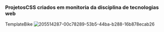 ### ProjetosCSS criados  em  monitoria  da disciplina de tecnologias web
TemplateBike
![205514287-00c78289-53b5-44ba-b288-16b878ecab26](https://user-images.githubusercontent.com/93550467/210151665-98ec3347-e762-4aaf-b96d-b0c058b66e28.gif)
